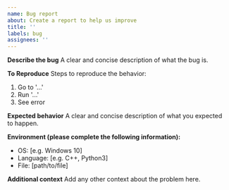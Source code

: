 ```yaml
---
name: Bug report
about: Create a report to help us improve
title: ''
labels: bug
assignees: ''
---
```


**Describe the bug**
A clear and concise description of what the bug is.

**To Reproduce**
Steps to reproduce the behavior:
1. Go to '...'
2. Run '...'
3. See error

**Expected behavior**
A clear and concise description of what you expected to happen.

**Environment (please complete the following information):**
- OS: [e.g. Windows 10]
- Language: [e.g. C++, Python3]
- File: [path/to/file]

**Additional context**
Add any other context about the problem here.
